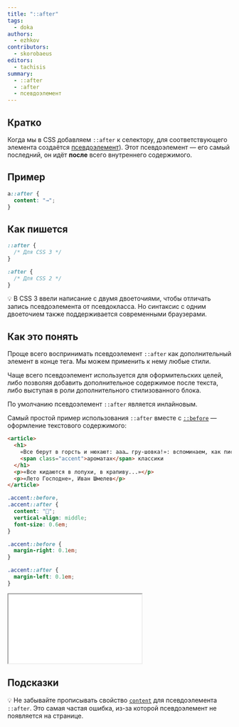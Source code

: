 ```yaml
---
title: "::after"
tags:
  - doka
authors:
  - ezhkov
contributors:
  - skorobaeus
editors:
  - tachisis
summary:
  - ::after
  - :after
  - псевдоэлемент
---
```


## Кратко

Когда мы в CSS добавляем `::after` к селектору, для соответствующего элемента создаётся [псевдоэлемент](/css/pseudoelements/)). Этот псевдоэлемент — его самый последний, он идёт **после** всего внутреннего содержимого.

## Пример

```css
a::after {
  content: "→";
}
```

## Как пишется

```css
::after {
  /* Для CSS 3 */
}

:after {
  /* Для CSS 2 */
}
```

💡 В CSS 3 ввели написание с двумя двоеточиями, чтобы отличать запись псевдоэлемента от псевдокласса. Но синтаксис с одним двоеточием также поддерживается современными браузерами.

## Как это понять

Проще всего воспринимать псевдоэлемент `::after` как дополнительный элемент в конце тега. Мы можем применить к нему любые стили.

Чаще всего псевдоэлемент используется для оформительских целей, либо позволяя добавить дополнительное содержимое после текста, либо выступая в роли дополнительного стилизованного блока.

По умолчанию псевдоэлемент `::after` является инлайновым.

Самый простой пример использования `::after` вместе с [`::before`](/css/before/) — оформление текстового содержимого:

```html
<article>
  <h1>
    «Все берут в горсть и нюхают: ааа… гру-шовка!»: вспоминаем, как писали об
    <span class="accent">ароматах</span> классики
  </h1>
  <p>«Все кидаются в лопухи, в крапиву...»</p>
  <p>«Лето Господне», Иван Шмелев</p>
</article>
```

```css
.accent::before,
.accent::after {
  content: "🌸";
  vertical-align: middle;
  font-size: 0.6em;
}

.accent::before {
  margin-right: 0.1em;
}

.accent::after {
  margin-left: 0.1em;
}
```

<iframe title="Выделение слова в предложении" src="demos/word.html" height="155"></iframe>

## Подсказки

💡 Не забывайте прописывать свойство [`content`](/css/content/) для псевдоэлемента `::after`. Это самая частая ошибка, из-за которой псевдоэлемент не появляется на странице.
